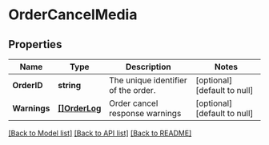 # OrderCancelMedia

## Properties
Name | Type | Description | Notes
------------ | ------------- | ------------- | -------------
**OrderID** | **string** | The unique identifier of the order. | [optional] [default to null]
**Warnings** | [**[]OrderLog**](OrderLog.md) | Order cancel response warnings | [optional] [default to null]

[[Back to Model list]](../README.md#documentation-for-models) [[Back to API list]](../README.md#documentation-for-api-endpoints) [[Back to README]](../README.md)


